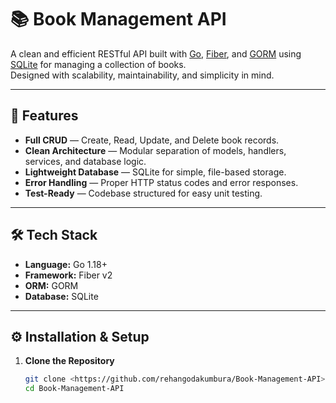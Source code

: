 # 📚 Book Management API

A clean and efficient RESTful API built with [Go](https://golang.org/), [Fiber](https://gofiber.io/), and [GORM](https://gorm.io/) using [SQLite](https://www.sqlite.org/) for managing a collection of books.  
Designed with scalability, maintainability, and simplicity in mind.

---

## 🚀 Features

- **Full CRUD** — Create, Read, Update, and Delete book records.
- **Clean Architecture** — Modular separation of models, handlers, services, and database logic.
- **Lightweight Database** — SQLite for simple, file-based storage.
- **Error Handling** — Proper HTTP status codes and error responses.
- **Test-Ready** — Codebase structured for easy unit testing.

---

## 🛠 Tech Stack

- **Language:** Go 1.18+
- **Framework:** Fiber v2
- **ORM:** GORM
- **Database:** SQLite

---

## ⚙️ Installation & Setup

1. **Clone the Repository**
   ```bash
   git clone <https://github.com/rehangodakumbura/Book-Management-API>
   cd Book-Management-API
